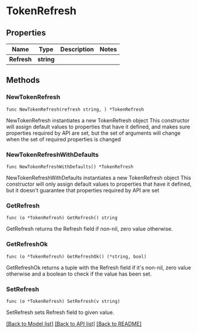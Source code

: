 # TokenRefresh

## Properties

Name | Type | Description | Notes
------------ | ------------- | ------------- | -------------
**Refresh** | **string** |  | 

## Methods

### NewTokenRefresh

`func NewTokenRefresh(refresh string, ) *TokenRefresh`

NewTokenRefresh instantiates a new TokenRefresh object
This constructor will assign default values to properties that have it defined,
and makes sure properties required by API are set, but the set of arguments
will change when the set of required properties is changed

### NewTokenRefreshWithDefaults

`func NewTokenRefreshWithDefaults() *TokenRefresh`

NewTokenRefreshWithDefaults instantiates a new TokenRefresh object
This constructor will only assign default values to properties that have it defined,
but it doesn't guarantee that properties required by API are set

### GetRefresh

`func (o *TokenRefresh) GetRefresh() string`

GetRefresh returns the Refresh field if non-nil, zero value otherwise.

### GetRefreshOk

`func (o *TokenRefresh) GetRefreshOk() (*string, bool)`

GetRefreshOk returns a tuple with the Refresh field if it's non-nil, zero value otherwise
and a boolean to check if the value has been set.

### SetRefresh

`func (o *TokenRefresh) SetRefresh(v string)`

SetRefresh sets Refresh field to given value.



[[Back to Model list]](../README.md#documentation-for-models) [[Back to API list]](../README.md#documentation-for-api-endpoints) [[Back to README]](../README.md)


